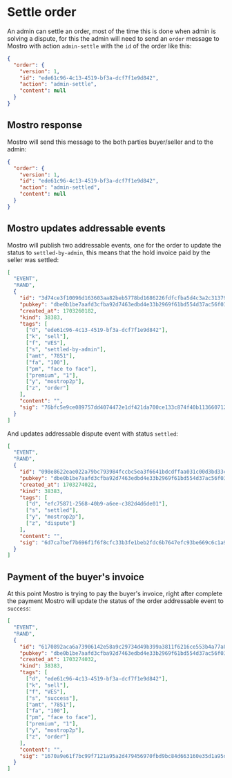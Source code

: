 # Settle order

An admin can settle an order, most of the time this is done when admin is solving a dispute, for this the admin will need to send an `order` message to Mostro with action `admin-settle` with the `id` of the order like this:

```json
{
  "order": {
    "version": 1,
    "id": "ede61c96-4c13-4519-bf3a-dcf7f1e9d842",
    "action": "admin-settle",
    "content": null
  }
}
```

## Mostro response

Mostro will send this message to the both parties buyer/seller and to the admin:

```json
{
  "order": {
    "version": 1,
    "id": "ede61c96-4c13-4519-bf3a-dcf7f1e9d842",
    "action": "admin-settled",
    "content": null
  }
}
```

## Mostro updates addressable events

Mostro will publish two addressable events, one for the order to update the status to `settled-by-admin`, this means that the hold invoice paid by the seller was settled:

```json
[
  "EVENT",
  "RAND",
  {
    "id": "3d74ce3f10096d163603aa82beb5778bd1686226fdfcfba5d4c3a2c3137929ea",
    "pubkey": "dbe0b1be7aafd3cfba92d7463edbd4e33b2969f61bd554d37ac56f032e13355a",
    "created_at": 1703260182,
    "kind": 38383,
    "tags": [
      ["d", "ede61c96-4c13-4519-bf3a-dcf7f1e9d842"],
      ["k", "sell"],
      ["f", "VES"],
      ["s", "settled-by-admin"],
      ["amt", "7851"],
      ["fa", "100"],
      ["pm", "face to face"],
      ["premium", "1"],
      ["y", "mostrop2p"],
      ["z", "order"]
    ],
    "content": "",
    "sig": "76bfc5e9ce089757dd4074472e1df421da700ce133c874f40b1136607121eca8acfdd2b8b4b374adaa83fa0c7d99672eb21a1068b6b6b774742d5de5bfc932ba"
  }
]
```

And updates addressable dispute event with status `settled`:

```json
[
  "EVENT",
  "RAND",
  {
    "id": "098e8622eae022a79bc793984fccbc5ea3f6641bdcdffaa031c00d3bd33ca5a0",
    "pubkey": "dbe0b1be7aafd3cfba92d7463edbd4e33b2969f61bd554d37ac56f032e13355a",
    "created_at": 1703274022,
    "kind": 38383,
    "tags": [
      ["d", "efc75871-2568-40b9-a6ee-c382d4d6de01"],
      ["s", "settled"],
      ["y", "mostrop2p"],
      ["z", "dispute"]
    ],
    "content": "",
    "sig": "6d7ca7bef7b696f1f6f8cfc33b3fe1beb2fdc6b7647efc93be669c6c1a9d4bafc770d9b0d25432c204dd487d48b39e589dfd7b03bf0e808483921b8937bd5367"
  }
]
```

## Payment of the buyer's invoice

At this point Mostro is trying to pay the buyer's invoice, right after complete the payment Mostro will update the status of the order addressable event to `success`:

```json
[
  "EVENT",
  "RAND",
  {
    "id": "6170892aca6a73906142e58a9c29734d49b399a3811f6216ce553b4a77a8a11e",
    "pubkey": "dbe0b1be7aafd3cfba92d7463edbd4e33b2969f61bd554d37ac56f032e13355a",
    "created_at": 1703274032,
    "kind": 38383,
    "tags": [
      ["d", "ede61c96-4c13-4519-bf3a-dcf7f1e9d842"],
      ["k", "sell"],
      ["f", "VES"],
      ["s", "success"],
      ["amt", "7851"],
      ["fa", "100"],
      ["pm", "face to face"],
      ["premium", "1"],
      ["y", "mostrop2p"],
      ["z", "order"]
    ],
    "content": "",
    "sig": "1670a9e61f7bc99f7121a95a2d479456970fbd9bc84d663160e35d1a95d71a006c7986db050ea584d5040927879fd9dcc85dc0ab5c6367f679c9fd5fd33a3cfb"
  }
]
```
